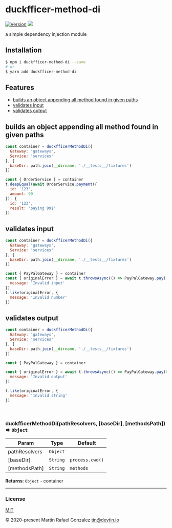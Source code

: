 <div><h1>duckfficer-method-di</h1></div>

<p>
    <a href="https://www.npmjs.com/package/duckfficer-method-di" target="_blank"><img src="https://img.shields.io/npm/v/duckfficer-method-di.svg" alt="Version"></a>
<a href="http://opensource.org/licenses" target="_blank"><img src="http://img.shields.io/badge/License-MIT-brightgreen.svg"></a>
</p>

<p>
    a simple dependency injection module
</p>

## Installation

```sh
$ npm i duckfficer-method-di --save
# or
$ yarn add duckfficer-method-di
```

## Features

- [builds an object appending all method found in given paths](#builds-an-object-appending-all-method-found-in-given-paths)
- [validates input](#validates-input)
- [validates output](#validates-output)


<a name="builds-an-object-appending-all-method-found-in-given-paths"></a>

## builds an object appending all method found in given paths


```js
const container = duckfficerMethodDi({
  Gateway: 'gateways',
  Service: 'services'
}, {
  baseDir: path.join(__dirname, './__tests__/fixtures')
})

const { OrderService } = container
t.deepEqual(await OrderService.payment({
  id: '123',
  amount: 99
}), {
  id: '123',
  result: 'paying 99$'
})
```

<a name="validates-input"></a>

## validates input


```js
const container = duckfficerMethodDi({
  Gateway: 'gateways',
  Service: 'services'
}, {
  baseDir: path.join(__dirname, './__tests__/fixtures')
})

const { PayPalGateway } = container
const { originalError } = await t.throwsAsync(() => PayPalGateway.pay('100'), {
  message: 'Invalid input'
})
t.like(originalError, {
  message: 'Invalid number'
})
```

<a name="validates-output"></a>

## validates output


```js
const container = duckfficerMethodDi({
  Gateway: 'gateways',
  Service: 'services'
}, {
  baseDir: path.join(__dirname, './__tests__/fixtures')
})

const { PayPalGateway } = container

const { originalError } = await t.throwsAsync(() => PayPalGateway.pay(0), {
  message: 'Invalid output'
})

t.like(originalError, {
  message: 'Invalid string'
})
```


<br><a name="duckfficerMethodDi"></a>

### duckfficerMethodDi(pathResolvers, [baseDir], [methodsPath]) ⇒ <code>Object</code>

| Param | Type | Default |
| --- | --- | --- |
| pathResolvers | <code>Object</code> |  | 
| [baseDir] | <code>String</code> | <code>process.cwd()</code> | 
| [methodsPath] | <code>String</code> | <code>methods</code> | 

**Returns**: <code>Object</code> - container  

* * *

### License

[MIT](https://opensource.org/licenses/MIT)

&copy; 2020-present Martin Rafael Gonzalez <tin@devtin.io>
